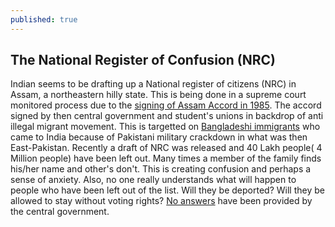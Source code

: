 ```yaml
---
published: true
---
```

## The National Register of Confusion (NRC)
Indian seems to be drafting up a National register of citizens (NRC) in Assam, a northeastern hilly state. This is being done in a supreme court monitored process due to the [signing of Assam Accord in 1985](https://www.thehindu.com/news/national/other-states/the-citizenry-test-assam-nrc-explained/article24560028.ece). The accord signed by then central government and student's unions in backdrop of anti illegal migrant movement. This is targetted on [Bangladeshi immigrants](https://indianexpress.com/article/research/nrc-what-the-assam-accord-of-1985-said-about-immigrants-in-assam-5287009/) who came to India because of Pakistani military crackdown in what was then East-Pakistan. 
Recently a draft of NRC was released and 40 Lakh people( 4 Million people) have been left out. Many times a member of the family finds his/her name and other's don't. This is creating confusion and perhaps a sense of anxiety. Also, no one really understands what will happen to people who  have been left out of the list. Will they be deported? Will they be allowed to stay without voting rights? [No answers](https://theprint.in/governance/in-assam-nrc-is-now-national-register-of-confusion/92461/) have been provided by the central government.
